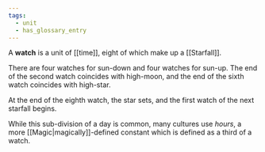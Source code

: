 ```yaml
---
tags:
  - unit
  - has_glossary_entry
---
```


A **watch** is a unit of [[time]], eight of which make up a [[Starfall]].

There are four watches for sun-down and four watches for sun-up. The end of the second watch coincides with high-moon, and the end of the sixth watch coincides with high-star. 

At the end of the eighth watch, the star sets, and the first watch of the next starfall begins.

While this sub-division of a day is common, many cultures use *hours*, a more [[Magic|magically]]-defined constant which is defined as a third of a watch.